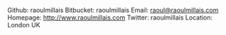 Github:   raoulmillais
Bitbucket: raoulmillais
Email:    raoul@raoulmillais.com
Homepage: http://www.raoulmillais.com
Twitter: raoulmillais
Location: London UK


